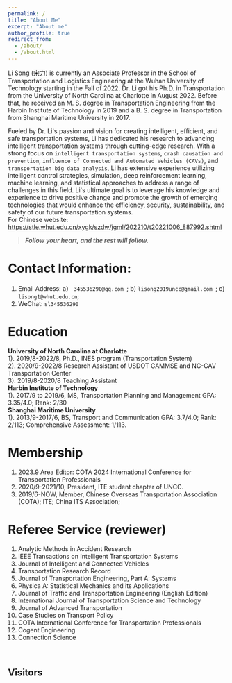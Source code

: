 ```yaml
---
permalink: /
title: "About Me"
excerpt: "About me"
author_profile: true
redirect_from: 
  - /about/
  - /about.html
---
```

Li Song (宋力) is currently an Associate Professor in the School of Transportation and Logistics Engineering at the Wuhan University of Technology starting in the Fall of 2022. Dr. Li got his Ph.D. in Transportation from the University of North Carolina at Charlotte in August 2022. Before that, he received an M. S. degree in Transportation Engineering from the Harbin Institute of Technology in 2019 and a B. S. degree in Transportation from Shanghai Maritime University in 2017. <br>

Fueled by Dr. Li's passion and vision for creating intelligent, efficient, and safe transportation systems, Li has dedicated his research to advancing intelligent transportation systems through cutting-edge research. With a strong focus on `intelligent transportation systems`, `crash causation and prevention`, `influence of Connected and Automated Vehicles (CAVs)`, and `transportation big data analysis`, Li has extensive experience utilizing intelligent control strategies, simulation, deep reinforcement learning, machine learning, and statistical approaches to address a range of challenges in this field. Li's ultimate goal is to leverage his knowledge and experience to drive positive change and promote the growth of emerging technologies  that would enhance the efficiency, security, sustainability, and safety of our future transportation systems.<br>
For Chinese website: <https://stle.whut.edu.cn/xygk/szdw/jgml/202210/t20221006_887992.shtml>

> <i> <b> Follow your heart, and the rest will follow. </b> </i>

Contact Information:
======
1. Email Address: a） `345536290@qq.com `; b) `lisong2019uncc@gmail.com `; c) `lisong1@whut.edu.cn`; <br>
1. WeChat:  `sl345536290 `<br>

Education 
======
**University of North Carolina at Charlotte**<br>
1). 2019/8-2022/8, Ph.D., INES program (Transportation System) <br>
2). 2020/9-2022/8 Research Assistant of USDOT CAMMSE and NC-CAV Transportation Center<br>
3). 2019/8-2020/8 Teaching Assistant<br>
**Harbin Institute of Technology**<br>
1). 2017/9 to 2019/6, MS, Transportation Planning and Management
GPA: 3.35/4.0; Rank: 2/30<br>
**Shanghai Maritime University**<br>
1). 2013/9-2017/6, BS, Transport and Communication 
GPA: 3.7/4.0; Rank: 2/113; Comprehensive Assessment: 1/113.

Membership
======
1. 2023.9 Area Editor: COTA 2024 International Conference for Transportation Professionals
2. 2020/9-2021/10, President, ITE student chapter of UNCC.
1. 2019/6-NOW, Member, Chinese Overseas Transportation Association (COTA); ITE; China ITS Association;

Referee Service (reviewer)
======
1. Analytic Methods in Accident Research
2. IEEE Transactions on Intelligent Transportation Systems
3. Journal of Intelligent and Connected Vehicles
4. Transportation Research Record 
5. Journal of Transportation Engineering, Part A: Systems 
6. Physica A: Statistical Mechanics and its Applications
7. Journal of Traffic and Transportation Engineering (English Edition) 
8. International Journal of Transportation Science and Technology
9. Journal of Advanced Transportation
10. Case Studies on Transport Policy 
11. COTA International Conference for Transportation Professionals 
12. Cogent Engineering 
13. Connection Science  
<br> 

Visitors
------
<!--<script type="text/javascript" src="//rf.revolvermaps.com/0/0/7.js?i=5xudi87gfgs&amp;m=0&amp;c=00fff6&amp;cr1=ff0000&amp;br=5&amp;lo=84&amp;oo=51&amp;sx=0" async="async">
 -->
<script type='text/javascript' id='clustrmaps' src='//cdn.clustrmaps.com/map_v2.js?cl=ffffff&w=500&t=tt&d=A_MFnXG1cd5Ja-UHFqbpPt-pyzARX2TcNwZIP_26HIk'></script>


